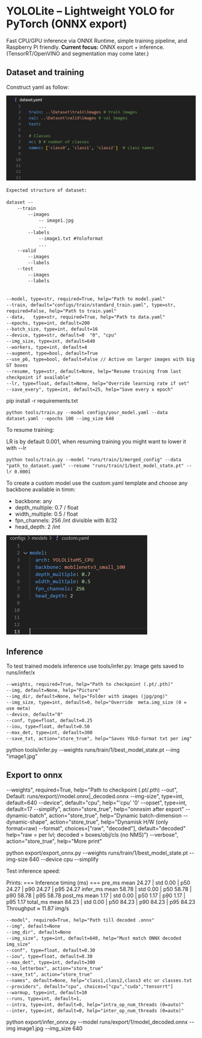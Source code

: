 
# YOLOLite – Lightweight YOLO for PyTorch (ONNX export)

Fast CPU/GPU inference via ONNX Runtime, simple training pipeline, and Raspberry Pi friendly.
**Current focus:** ONNX export + inference. (TensorRT/OpenVINO and segmentation may come later.)

## Dataset and training
Construct yaml as follow: 
    
![dataset.yaml](images/image.png)

    Expected structure of dataset:

    dataset --
        --train
            --images
                -- image1.jpg
                ...
            --labels
                --image1.txt #Yoloformat 
                ...
        --valid
            --images
            --labels
        --test
            --images
            --labels


    --model, type=str, required=True, help="Path to model.yaml"
    --train, default="configs/train/standard_train.yaml", type=str, required=False, help="Path to train.yaml"
    --data,   type=str, required=True, help="Path to data.yaml"
    --epochs, type=int, default=200
    --batch_size, type=int, default=16
    --device, type=str, default=0  "0", "cpu"
    --img_size, type=int, default=640
    --workers, type=int, default=4
    --augment, type=bool, default=True
    --use_p6, type=bool, default=False // Active on larger images with big GT boxes
    --resume, type=str, default=None, help="Resume training from last checkpoint if available"
    --lr, type=float, default=None, help="Override learning rate if set"
    --save_every", type=int, default=25, help="Save every x epoch"

pip install -r requirements.txt

    python tools/train.py --model configs/your_model.yaml --data dataset.yaml --epochs 100 --img_size 640


To resume training:

LR is by default 0.001, when resuming training you might want to lower it with --lr 

    python tools/train.py --model "runs/train/1/merged_config" --data "path_to_dataset.yaml" --resume "runs/train/1/best_model_state.pt" --lr 0.0001



To create a custom model use the custom.yaml template and choose any backbone available in timm:

 - backbone: any
 - depth_multiple: 0.7 / float
 - width_multiple: 0.5 / float
 - fpn_channels: 256 /int divisible with 8/32
 - head_depth: 2 /int

![alt text](images/image1.png)

## Inference

To test trained models inference use tools/infer.py:
    Image gets saved to runs/infer/x 

    
    --weights, required=True, help="Path to checkpoint (.pt/.pth)"
    --img, default=None, help="Picture"
    --img_dir, default=None, help="Folder with images (jpg/png)"
    --img_size, type=int, default=0, help="Override  meta.img_size (0 = use meta)
    --device, default="0"
    --conf, type=float, default=0.25
    --iou, type=float, default=0.50
    --max_det, type=int, default=300
    --save_txt, action="store_true", help="Saves YOLO-format txt per img"
    
python tools/infer.py --weights runs/train/1/best_model_state.pt --img "image1.jpg"


## Export to onnx 

   
   --weights", required=True, help="Path to checkpoint (.pt/.pth)
    --out", Default: runs/export/<n>/model.onnx|_decoded.onnx
    --img-size", type=int, default=640
    --device", default="cpu", help="'cpu' '0'
    --opset", type=int, default=17
    --simplify", action="store_true", help="onnxsim after export"
    --dynamic-batch", action="store_true", help="Dynamic batch-dimension
    --dynamic-shape", action="store_true", help="Dynamisk H/W (only format=raw)
    --format", choices=["raw", "decoded"], default="decoded" help="raw = per lvl; decoded = boxes/obj/cls (no NMS)")
    --verbose", action="store_true", help="More print"


python export/export_onnx.py --weights runs/train/1/best_model_state.pt --img-size 640 --device cpu --simplify


Test inference speed:

Prints: 
=== Inference timing (ms) ===
pre_ms    mean 24.27 | std 0.00 | p50 24.27 | p90 24.27 | p95 24.27
infer_ms  mean 58.78 | std 0.00 | p50 58.78 | p90 58.78 | p95 58.78
post_ms   mean 1.17 | std 0.00 | p50 1.17 | p90 1.17 | p95 1.17
total_ms  mean 84.23 | std 0.00 | p50 84.23 | p90 84.23 | p95 84.23
Throughput ≈ 11.87 img/s

    --model", required=True, help="Path till decoded .onnx"
    --img", default=None
    --img_dir", default=None
    --img_size", type=int, default=640, help="Must match ONNX decoded img_size"
    --conf", type=float, default=0.30
    --iou", type=float, default=0.30
    --max_det", type=int, default=300
    --no_letterbox", action="store_true"
    --save_txt", action="store_true"
    --names", default=None, help="class1,class2,class3 etc or classes.txt
    --providers", default="cpu", choices=["cpu","cuda","tensorrt"]
    --warmup, type=int, default=10
    --runs, type=int, default=1, 
    --intra, type=int, default=0, help="intra_op_num_threads (0=auto)"
    --inter, type=int, default=0, help="inter_op_num_threads (0=auto)"


python export/infer_onnx.py --model runs/export/1/model_decoded.onnx --img image1.jpg --img_size 640









